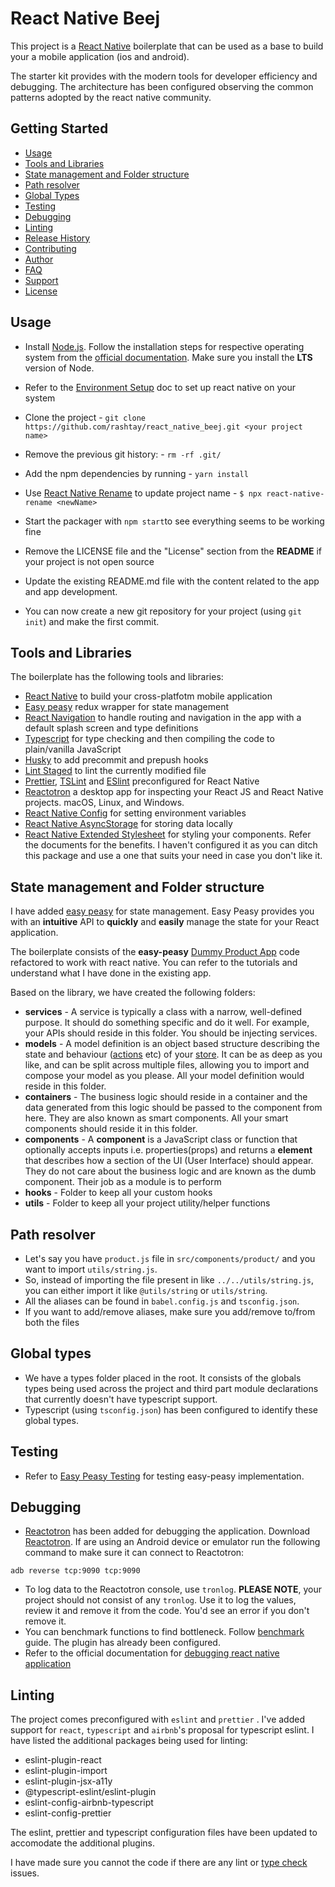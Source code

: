 # React Native Beej

This project is a [React Native](https://facebook.github.io/react-native/) boilerplate that can be used as a base to build your a mobile application (ios and android).

The starter kit provides with the modern tools for developer efficiency and debugging. The architecture has been configured observing the common patterns adopted by the react native community.

[comment]: <> ([![NPM Version][npm-image]][npm-url])

[comment]: <> ([![Build Status][travis-image]][travis-url])

[comment]: <> ([![Downloads Stats][npm-downloads]][npm-url])

## Getting Started

- [Usage](#usage)
- [Tools and Libraries](#tools-and-libraries)
- [State management and Folder structure](#state-management-and-folder-structure)
- [Path resolver](#path-resolver)
- [Global Types](#global-types)
- [Testing](#testing)
- [Debugging](#debugging)
- [Linting](#linting)
- [Release History](#release-history)
- [Contributing](#contributing)
- [Author](#author)
- [FAQ](#faq)
- [Support](#support)
- [License](#license)

## Usage

- Install [Node.js](https://nodejs.org/en/). Follow the installation steps for respective operating system from the [official documentation](https://nodejs.org/en/). Make sure you install the **LTS** version of Node.
- Refer to the [Environment Setup](https://reactnative.dev/docs/environment-setup) doc to set up react native on your system
- Clone the project - `git clone https://github.com/rashtay/react_native_beej.git <your project name>`

- Remove the previous git history: - `rm -rf .git/`
- Add the npm dependencies by running - `yarn install`
- Use [React Native Rename](https://github.com/junedomingo/react-native-rename) to update project name - `$ npx react-native-rename <newName>`
- Start the packager with `npm start`to see everything seems to be working fine
- Remove the LICENSE file and the "License" section from the **README** if your project is not open source
- Update the existing README.md file with the content related to the app and app development.
- You can now create a new git repository for your project (using `git init`) and make the first commit.

## Tools and Libraries

The boilerplate has the following tools and libraries:

- [React Native](https://facebook.github.io/react-native/) to build your cross-platfotm mobile application
- [Easy peasy](https://easy-peasy.now.sh/) redux wrapper for state management
- [React Navigation](https://reactnavigation.org/) to handle routing and navigation in the app with a default splash screen and type definitions
- [Typescript](https://www.typescriptlang.org/) for type checking and then compiling the code to plain/vanilla JavaScript
- [Husky](https://www.npmjs.com/package/husky) to add precommit and prepush hooks
- [Lint Staged](https://www.npmjs.com/package/lint-staged) to lint the currently modified file
- [Prettier](https://prettier.io/), [TSLint](<[https://palantir.github.io/tslint/](https://palantir.github.io/tslint/)>) and [ESlint](https://eslint.org/) preconfigured for React Native
- [Reactotron](https://github.com/infinitered/reactotron) a desktop app for inspecting your React JS and React Native projects. macOS, Linux, and Windows.
- [React Native Config](https://github.com/luggit/react-native-config) for setting environment variables
- [React Native AsyncStorage](<[https://github.com/react-native-community/async-storage](https://github.com/react-native-community/async-storage)>) for storing data locally
- [React Native Extended Stylesheet](https://github.com/vitalets/react-native-extended-stylesheet) for styling your components. Refer the documents for the benefits. I haven't configured it as you can ditch this package and use a one that suits your need in case you don't like it.

## State management and Folder structure

I have added [easy peasy](https://easy-peasy.now.sh/) for state management. Easy Peasy provides you with an **intuitive** API to **quickly** and **easily** manage the state for your React application.

The boilerplate consists of the **easy-peasy** [Dummy Product App](https://codesandbox.io/s/easy-peasy-tutorial-listeners-rhni3) code refactored to work with react native. You can refer to the tutorials and understand what I have done in the existing app.

Based on the library, we have created the following folders:

- **services** - A service is typically a class with a narrow, well-defined purpose. It should do something specific and do it well. For example, your APIs should reside in this folder. You should be injecting services.
- **models** - A model definition is an object based structure describing the state and behaviour ([actions](https://easy-peasy.now.sh/docs/api/action.html) etc) of your [store](https://easy-peasy.now.sh/docs/api/store.html). It can be as deep as you like, and can be split across multiple files, allowing you to import and compose your model as you please. All your model definition would reside in this folder.
- **containers** - The business logic should reside in a container and the data generated from this logic should be passed to the component from here. They are also known as smart components. All your smart components should reside it in this folder.
- **components** - A **component** is a JavaScript class or function that optionally accepts inputs i.e. properties(props) and returns a **element** that describes how a section of the UI (User Interface) should appear. They do not care about the business logic and are known as the dumb component. Their job as a module is to perform
- **hooks** - Folder to keep all your custom hooks
- **utils** - Folder to keep all your project utility/helper functions

## Path resolver

- Let's say you have `product.js` file in `src/components/product/` and you want to import `utils/string.js`.
- So, instead of importing the file present in like `../../utils/string.js`, you can either import it like `@utils/string` or `utils/string`.
- All the aliases can be found in `babel.config.js` and `tsconfig.json`.
- If you want to add/remove aliases, make sure you add/remove to/from both the files

## Global types

- We have a types folder placed in the root. It consists of the globals types being used across the project and third part module declarations that currently doesn't have typescript support.
- Typescript (using `tsconfig.json`) has been configured to identify these global types.

## Testing

- Refer to [Easy Peasy Testing](https://easy-peasy.now.sh/docs/testing/) for testing easy-peasy implementation.

## Debugging

- [Reactotron](https://github.com/infinitered/reactotron/blob/master/docs/quick-start-react-native.md) has been added for debugging the application. Download [Reactotron](https://github.com/infinitered/reactotron/blob/master/docs/installing.md). If are using an Android device or emulator run the following command to make sure it can connect to Reactotron:

```
adb reverse tcp:9090 tcp:9090
```

- To log data to the Reactotron console, use `tronlog`. **PLEASE NOTE**, your project should not consist of any `tronlog`. Use it to log the values, review it and remove it from the code. You'd see an error if you don't remove it.
- You can benchmark functions to find bottleneck. Follow [benchmark](https://github.com/infinitered/reactotron/blob/master/docs/plugin-benchmark.md) guide. The plugin has already been configured.
- Refer to the official documentation for [debugging react native application](https://reactnative.dev/docs/debugging)

## Linting

The project comes preconfigured with `eslint` and `prettier` . I've added support for `react`, `typescript` and `airbnb`'s proposal for typescript eslint. I have listed the additional packages being used for linting:

- eslint-plugin-react
- eslint-plugin-import
- eslint-plugin-jsx-a11y
- @typescript-eslint/eslint-plugin
- eslint-config-airbnb-typescript
- eslint-config-prettier

The eslint, prettier and typescript configuration files have been updated to accomodate the additional plugins.

I have made sure you cannot the code if there are any lint or [type check](https://github.com/okonet/lint-staged/issues/468#issuecomment-605102567) issues.
